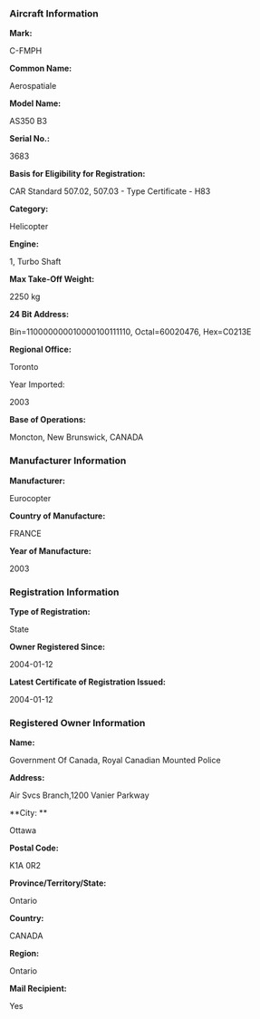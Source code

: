 ### Aircraft Information

**Mark:**

C-FMPH

**Common Name:**

Aerospatiale

**Model Name:**

AS350 B3

**Serial No.:**

3683

**Basis for Eligibility for Registration:**

CAR Standard 507.02, 507.03 - Type Certificate - H83 

**Category:**

Helicopter

**Engine:**

1, Turbo Shaft

**Max Take-Off Weight:**

2250 kg

**24 Bit Address:**

Bin=110000000010000100111110, Octal=60020476, Hex=C0213E

**Regional Office:**

Toronto 

Year Imported: 

2003 

**Base of Operations:**

Moncton, New Brunswick, CANADA 

### Manufacturer Information

**Manufacturer:**

Eurocopter

**Country of Manufacture:**

FRANCE 

**Year of Manufacture:**

2003 

### Registration Information

**Type of Registration:**

State

**Owner Registered Since:**

2004-01-12 

**Latest Certificate of Registration Issued:**

2004-01-12

### Registered Owner Information

**Name:**

Government Of Canada, Royal Canadian Mounted Police

**Address:**

Air Svcs Branch,1200 Vanier Parkway 

**City: **

Ottawa

**Postal Code:**

K1A 0R2

**Province/Territory/State:**

Ontario 

**Country:**

CANADA 

**Region:**

Ontario 

**Mail Recipient:**

Yes
